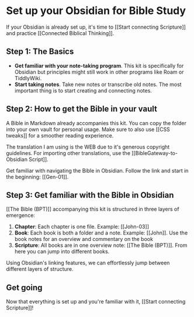 # Set up your Obsidian for Bible Study
If your Obsidian is already set up, it's time to [[Start connecting Scripture]] and practice [[Connected Biblical Thinking]].

## Step 1: The Basics
* **Get familiar with your note-taking program**. This kit is specifically for Obsidian but principles might still work in other programs like Roam or TiddlyWiki.
* **Start taking notes**. Take new notes or transcribe old notes. The most important thing is to start creating and connecting notes.

## Step 2: How to get the Bible in your vault
A Bible in Markdown already accompanies this kit. You can copy the folder into your own vault for personal usage. Make sure to also use [[CSS tweaks]] for a smoother reading experience. 

The translation I am using is the WEB due to it's generous copyright guidelines. For importing other translations, use the [[BibleGateway-to-Obsidian Script]].

Get familiar with navigating the Bible in Obsidian. Follow the link and start in the beginning: [[Gen-01]].


## Step 3: Get familiar with the Bible in Obsidian
[[The Bible (BPT)]] accompanying this kit is structured in three layers of emergence:

1. **Chapter**: Each chapter is one file. Example: [[John-03]]
2. **Book**: Each book is both a folder and a note. Example: [[John]]. Use the book notes for an overview and commentary on the book
3. **Scripture**: All books are in one overview note: [[The Bible (BPT)]]. From here you can jump into different books.

Using Obsidian's linking features, we can effortlessly jump between different layers of structure.

## Get going
Now that everything is set up and you're familiar with it, [[Start connecting Scripture]]!